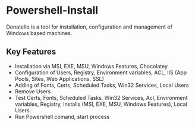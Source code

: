 # Powershell-Install
Donatello is a tool for installation, configuration and management of Windows based machines. 

## Key Features ##
* Installation via MSI, EXE, MSU, Windows Features, Chocolatey  
* Configuration of Users, Registry, Environment variables, ACL, IIS (App Pools, Sites, Web Applications, SSL)
* Adding of Fonts, Certs, Scheduled Tasks, Win32 Services, Local Users
* Remove Users
* Test Certs, Fonts, Scheduled Tasks, Win32 Services, Acl, Environment variables, Registry, Installs (MSI, EXE, MSU, Windows Features), Local Users.
* Run Powershell comand, start process
